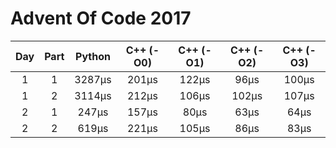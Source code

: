 Advent Of Code 2017
===================

|Day|Part|Python|C++ (-O0)|C++ (-O1)|C++ (-O2)|C++ (-O3)|
|:-------------:|:-------------:|:-------------:|:-------------:|:-------------:|:-------------:|:-------------:|
| 1 |  1 |  3287μs |  201μs |  122μs |  96μs |  100μs |
| 1 |  2 |  3114μs |  212μs |  106μs |  102μs |  107μs |
| 2 |  1 |  247μs |  157μs |  80μs |  63μs |  64μs |
| 2 |  2 |  619μs |  221μs |  105μs |  86μs |  83μs |
